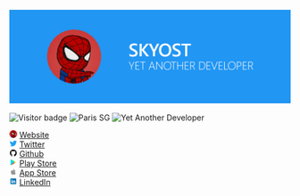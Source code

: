 [![Header image](https://github.com/Skyost/Skyost/raw/master/images/header.png)](https://skyost.eu)

![Visitor badge](https://visitor-badge.laobi.icu/badge?page_id=skyost.skyost)
![Paris SG](https://img.shields.io/badge/psg-supporter-blue)
![Yet Another Developer](https://img.shields.io/badge/yet%20another%20developer-yes-green)

<img src="https://github.com/Skyost/Skyost/raw/master/images/skyost.png" alt="Website" height="14"> <a href="https://skyost.eu">Website</a>    
<img src="https://github.com/Skyost/Skyost/raw/master/images/twitter.svg" alt="Twitter" height="14"> <a href="https://twitter.com/Skyost">Twitter</a>    
<img src="https://github.com/Skyost/Skyost/raw/master/images/github.svg" alt="Github" height="14"> <a href="https://github.com/Skyost">Github</a>    
<img src="https://github.com/Skyost/Skyost/raw/master/images/play_store.svg" alt="Play Store" height="14"> <a href="https://play.google.com/store/apps/dev?id=9192910026538664281">Play Store</a>    
<img src="https://github.com/Skyost/Skyost/raw/master/images/apple.svg" alt="App Store" height="14"> <a href="https://itunes.apple.com/us/developer/hugo-delaunay/id1456648264">App Store</a>    
<img src="https://github.com/Skyost/Skyost/raw/master/images/linkedin.svg" alt="LinkedIn" height="14"> <a href="https://www.linkedin.com/in/hugodelaunay/">LinkedIn</a>    
